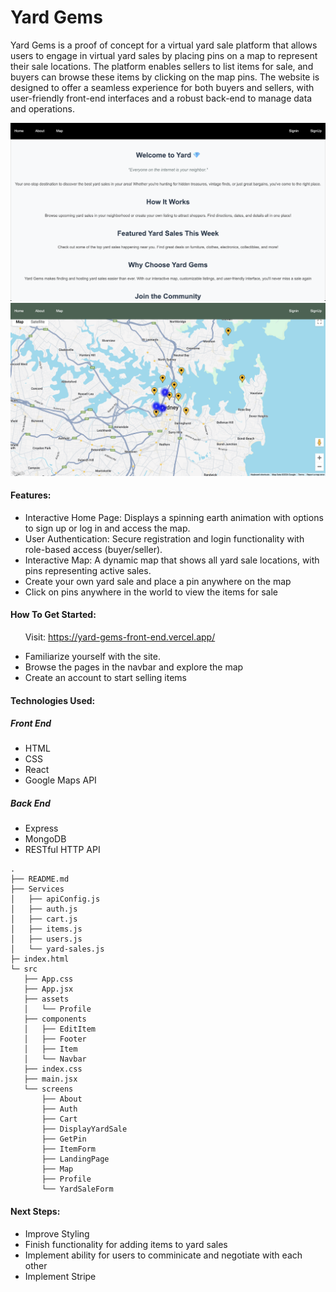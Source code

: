 # Yard Gems
Yard Gems is a proof of concept for a virtual yard sale platform that allows users to engage in virtual yard sales by placing pins on a map to represent their sale locations. The platform enables sellers to list items for sale, and buyers can browse these items by clicking on the map pins. The website is designed to offer a seamless experience for both buyers and sellers, with user-friendly front-end interfaces and a robust back-end to manage data and operations. 


![Website pics](./public/yard-gems-home-page.png)
![Website pics](./public/yard-gems-map-page.png)

#### Features:

* Interactive Home Page: Displays a spinning earth animation with options to sign up or log in and access the map.
* User Authentication: Secure registration and login functionality with role-based access (buyer/seller).
* Interactive Map: A dynamic map that shows all yard sale locations, with pins representing active sales.
* Create your own yard sale and place a pin anywhere on the map
* Click on pins anywhere in the world to view the items for sale


#### How To Get Started:

&nbsp;&nbsp;&nbsp;&nbsp;&nbsp;&nbsp;Visit: https://yard-gems-front-end.vercel.app/

* Familiarize yourself with the site.
* Browse the pages in the navbar and explore the map
* Create an account to start selling items

#### Technologies Used:

##### Front End
* HTML 
* CSS 
* React 
* Google Maps API

##### Back End
* Express 
* MongoDB 
* RESTful HTTP API

```
.
├── README.md
├── Services
│   ├── apiConfig.js
│   ├── auth.js
│   ├── cart.js
│   ├── items.js
│   ├── users.js
│   └── yard-sales.js
├─ index.html
└─ src
   ├── App.css
   ├── App.jsx
   ├── assets
   │   └── Profile
   ├── components
   │   ├── EditItem
   │   ├── Footer
   │   ├── Item
   │   └── Navbar
   ├── index.css
   ├── main.jsx
   └── screens
       ├── About
       ├── Auth
       ├── Cart
       ├── DisplayYardSale
       ├── GetPin
       ├── ItemForm
       ├── LandingPage
       ├── Map
       ├── Profile
       └── YardSaleForm
```

#### Next Steps:

* Improve Styling
* Finish functionality for adding items to yard sales 
* Implement ability for users to comminicate and negotiate with each other
* Implement Stripe
